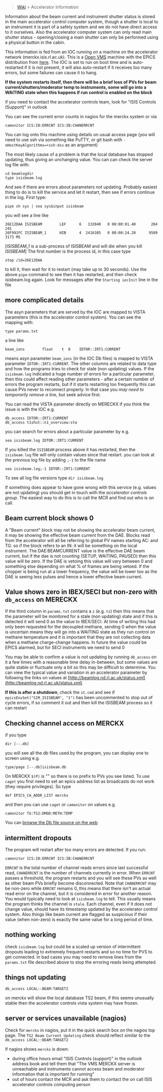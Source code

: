 > [Wiki](Home) > Accelerator Information

Information about the beam current and instrument shutter status is stored in the main accelerator control computer system, though a shutter is local to an instrument it is part of a safety system and we do not have direct access to it ourselves. Also the accelerator computer system can only read main shutter status - opening/closing a main shutter can only be performed using a physical button in the cabin. 

This information is fed from an IOC running on a machine on the accelerator network (merckx.isis.rl.ac.uk). This is a [Open VMS](https://en.wikipedia.org/wiki/OpenVMS) machine with the EPICS distribution from [here](https://github.com/ISISComputingGroup/EPICS-VMS/). The IOC is set to run on boot time and is auto-restarted if it is not present, it will also auto-restart if it receives too many errors, but some failures can cause it to hang.

**If the system restarts itself, then there will be a brief loss of PVs for beam current/shutters/moderator temp to instruments, some will go into a WAITING state when this happens if run control is enabled on the block**

if you need to contact the accelerator controls team, look for "ISIS Controls (Support)" in outlook
 
You can see the current error counts in nagios for the merckx system or via
```
camonitor ICS:IB:ERRCNT ICS:IB:CHANERRCNT
```
You can log onto this machine using details on usual access page (you will need to use ssh via something like PuTTY, or git bash with `-oHostKeyAlgorithms=+ssh-dss` as an argument)


The most likely cause of a problem is that the local database has stopped updating, thus giving an unchanging value. You can can check the server log file with: 
```
cd beamlogdir
type isisbeam.log
```
And see if there are errors about parameters not updating. Probably easiest thing to do is to kill the service and let it restart, then see if errors continue in the log. First type:
```
pipe sh sys | sea sys$input isisbeam
```
you will see a line like
```
26E12DAA ISISBEAM        LEF      6   132040   0 00:00:01.40       284    241
26F991FC ISISBEAM_1      HIB      4  2416385   0 00:08:24.20      9589   3173 MS
```
[_ISISBEAM_1_ is a sub-process of ISISBEAM and will die when you kill _ISISBEAM_]
The first number is the process id, in this case type
```
stop /id=26E12DAA
```
to kill it, then wait for it to restart (may take up to 30 seconds). Use the above `pipe` command to see then it has restarted, and then check isisbeam.log again. Look for messages after the `Starting iocInit` line in the file  

## more complicated details

The asyn parameters that are served by the IOC are mapped to VISTA parameters (this is the accelerator control system). You can see the mapping with:  
```
type params.txt
```
a line like
```
beam_ions        float    t  0    IDTOR::IRT1:CURRENT
```
means asyn parameter `beam_ions` (in the IOC Db files) is mapped to VISTA parameter `IDTOR::IRT1:CURRENT`. The other columns are related to data type and how the programs tries to check for stale (non updating) values. If the `isisbeam.log` indicated a huge number of errors for a particular parameter, then this could affect reading other parameters - after a certain number of errors the program restarts, but if it starts restarting too frequently this can cause PVs never to reconnect properly. In that case you _may need to temporarily remove a line_, but seek advice first. 

You can read the VISTA parameter directly on MERECKX if you think the issue is with the IOC e.g.
```
db_access IDTOR::IRT1:CURRENT
db_access t1shut::n1_overview:sta
```
you can search for errors about a particular parameter by e.g.
```
sea isisbeam.log IDTOR::IRT1:CURRENT
```
If you killed the `ISISBEAM` process above it has restarted, then the `isisbeam.log` file will only contain values since that restart. you can look at the previous log file by adding `;-1` to the file name
```
sea isisbeam.log;-1 IDTOR::IRT1:CURRENT
```
To see all log file versions type `dir isisbeam.log`

If something does appear to have gone wrong with this service (e.g. values are not updating) you should get in touch with the _accelerator controls group_. The easiest way to do this is to call the MCR and find out who is on call.

## Beam current block shows 0

A "Beam current" block may not be showing the accelerator beam current, it may be showing the effective beam current from the DAE. Blocks read from the accelerator will all be referring to global PV names starting AC: and TG: so if the block refers to an IN: it will be something on the local instrument. The DAE:BEAMCURRENT value is the effective DAE beam current, but if the dae is not counting (SETUP, WAITING, PAUSED) then this value will be zero. If the DAE is vetoing this value will vary between 0 and something else depending on what % of frames are being vetoed. If the chopper is being run at a lower frequency, the value will be lower too as the DAE is seeing less pulses and hence a lower effective beam current.    

## Value shows zero in IBEX/SECI but non-zero with `db_access` on MERECKX

If the third column in `params.txt` contains a `z` (e.g. `tz`) then this means that the parameter will be monitored for a stale (non updating) state and if this is detected it will send 0 as the value to IBEX/SECI. At time of writing this had only been requested for the decoupled methane, sending 0 when the value is uncertain means they will go into a WAITING state as they run control on methane temperature and it is important that they are not collecting data when a methane charge-change happens. In future the value could be EPICS alarmed, but for SECI instruments we need to send 0

You may be able to confirm a value is not updating by running `db_access` on it a few times with a reasonable time delay in-between, but some values are quite stable or fluctuate only a bit so this may be difficult to determine. You can view the typical value and variation in an accelerator parameter by following the links on values at [http://beamlog.nd.rl.ac.uk/status.xml](http://beamlog.nd.rl.ac.uk/status.xml) 

**If this is after a shutdown**, check the `st.cmd` and see if `epicsEnvSet("SIM_ISISBEAM", "1")` has been uncommented to stop out of cycle errors, if so comment it out and then kill the ISISBEAM process so it can restart

## Checking channel access on MERCKX
if you type
```
dir [--.db]
```
you will see all the db files used by the program, you can display one to screen using e.g.
```
type/page [--.db]isisbeam.db
```
On MERCKX `$(P)` is "" so there is no prefix to PVs you see listed. To use `caget` you first need to set an epics address list as broadcasts do not work (they require privileges). So type
```
def EPICS_CA_ADDR_LIST merckx
```
and then you can use `caget` or `camonitor` on values e.g.
```
camonitor TG:TS2:DMOD:METH:TEMP
```
You can [browse the Db file source on the web](https://github.com/FreddieAkeroyd/EPICS-VMS/tree/master/ioc/ISISBEAM/isisbeamApp/Db)
  
## intermittent dropouts

The program will restart after too many errors are detected. If you run:
```
camonitor ICS:IB:ERRCNT ICS:IB:CHANERRCNT
```
`ERRCNT` is the total number of channel reads errors since last successful read, `CHANERRCNT` is the number of channels currently in error. When `ERRCNT` passes a threshold, the program restarts and you will see these PVs as well as other beam PVs briefly become disconnected. Note that `CHANERRCNT` may be non-zero while `ERRCNT` remains 0, this means that there isn't an actual read error on the channel, but it is considered in error for another reason. You would typically need to look at `isisbeam.log` to tell. This usually means the program thinks the channel is `stale`. Each channel, even if it does not change value, should have its timestamp updated by the accelerator control system. Also things like beam current are flagged as suspicious if their value (when non-zero) is exactly the same value for a long period of time.       

## nothing working

check `isisbeam.log` but could be a scaled up version of intermittent dropouts leading to extremely frequent restarts and so no time for PVS to get connected. In bad cases you may need to remove lines from the `params.txt` file described above to stop the erroring reads being attempted.

## things not updating

`db_access LOCAL::BEAM:TARGET2`

on merckx will show the local database TS2 beam, if this seems unusually stable then the accelerator controls vista system may have frozen.

## server or services unavailable (nagios)

Check for `merckx` in nagios, put it in the quick search box on the nagios top page. The `TS2 Beam Current Updating` check should reflect similar to the `db_access LOCAL::BEAM:TARGET2`

If nagios shows `merckx` is down:
* during office hours email "ISIS Controls (support)" in the outlook address book and tell them that "The VMS MERCKX server is unreachable and instruments cannot access beam and moderator information that is important for running"
* out of hours contact the MCR and ask them to contact the on call ISIS accelerator controls computing person


